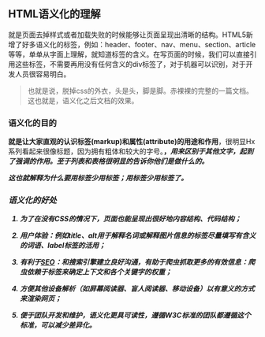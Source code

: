 ## HTML语义化的理解

就是页面去掉样式或者加载失败的时候能够让页面呈现出清晰的结构。HTML5新增了好多语义化的标签，例如：header、footer、nav、menu、section、article等等，单单从字面上理解，就知道标签的含义。在写页面的时候，我们可以直接引用这些标签，不需要再用没有任何含义的div标签了，对于机器可以识别，对于开发人员很容易明白。

> 也就是说，脱掉css的外衣，头是头，脚是脚。赤裸裸的完整的一篇文档。这也就是，语义化之后文档的效果。



### 语义化的目的

**就是让大家直观的认识标签(markup)和属性(attribute)的用途和作用**，很明显Hx系列看起来很像标题，因为拥有粗体和较大的字号。<strong>，<em>用来区别于其他文字，起到了强调的作用。至于列表和表格很明显的告诉你他们是做什么的。

这也就解释为什么要用<strong>标签少用<b>标签；用<em>标签少用<i>标签了。



### 语义化的好处

1. 为了在没有CSS的情况下，页面也能呈现出很好地内容结构、代码结构；

2. 用户体验：例如title、alt用于解释名词或解释图片信息的标签尽量填写有含义的词语、label标签的活用；

3. 有利于[SEO](https://baike.baidu.com/item/%E6%90%9C%E7%B4%A2%E5%BC%95%E6%93%8E%E4%BC%98%E5%8C%96/3132?fromtitle=seo&fromid=102990&fr=aladdin)：和搜索引擎建立良好沟通，有助于爬虫抓取更多的有效信息：爬虫依赖于标签来确定上下文和各个关键字的权重；

4. 方便其他设备解析（如屏幕阅读器、盲人阅读器、移动设备）以有意义的方式来渲染网页；

5. 便于团队开发和维护，语义化更具可读性，遵循W3C标准的团队都遵循这个标准，可以减少差异化。